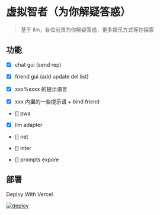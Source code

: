 # 虚拟智者（为你解疑答惑）

> 基于 llm，各位前贤为你解疑答惑，更多娱乐方式等你探索

## 功能

- [x] chat gui (send rep)

- [x] friend gui (add update del list)

- [x] xxx%sxxx 的提示语言

- [x] xxx 内置的一些提示语 + bind friend

- [] pwa

- [x] llm adapter

- [] net

- [] inter

- [] prompts expore

## 部署

Deploy With Vercel

[![deploy](https://camo.githubusercontent.com/5e471e99e8e022cf454693e38ec843036ec6301e27ee1e1fa10325b1cb720584/68747470733a2f2f76657263656c2e636f6d2f627574746f6e)](https://vercel.com/new/clone?repository-url=https://github.com/weekend-project-space/vwman-chat)
